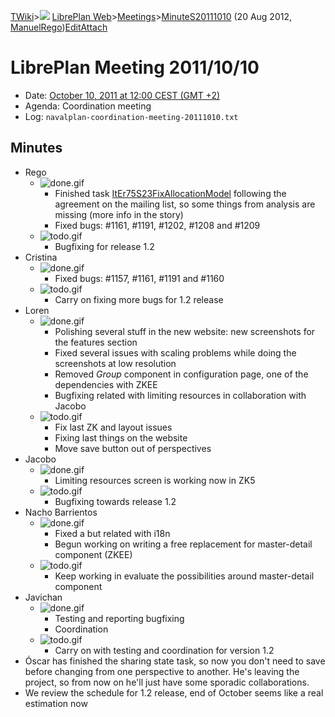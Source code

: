 [TWiki](/twiki/Main/WebHome)&gt;![](/twiki/TWiki/TWikiDocGraphics/web-bg-small.gif) [LibrePlan Web](/twiki/LibrePlan/WebHome)&gt;[Meetings](/twiki/LibrePlan/Meetings)&gt;[MinuteS20111010](http://wiki.libreplan-enterprise.com/twiki/LibrePlan/MinuteS20111010 "Topic revision: 2 (20 Aug 2012 - 09:52:58)") (20 Aug 2012, [ManuelRego](/twiki/Main/ManuelRego))[Edit](http://wiki.libreplan-enterprise.com/twiki/bin/edit/LibrePlan/MinuteS20111010?t=1520337956 "Edit this topic text")[Attach](/twiki/bin/attach/LibrePlan/MinuteS20111010 "Attach an image or document to this topic")

 LibrePlan Meeting 2011/10/10
============================================================================================================================

-   Date: [October 10, 2011 at 12:00 CEST (GMT +2)](http://www.timeanddate.com/worldclock/fixedtime.html?day=10&month=10&year=2011&hour=12&min=0&sec=0&p1=48)
-   Agenda: Coordination meeting
-   Log: `navalplan-coordination-meeting-20111010.txt`

 Minutes
----------------------------------

-   Rego
    -   ![done.gif](/twiki/TWiki/TWikiDocGraphics/done.gif)
        -   Finished task [ItEr75S23FixAllocationModel](/twiki/LibrePlan/ItEr75S23FixAllocationModel) following the agreement on the mailing list, so some things from analysis are missing (more info in the story)
        -   Fixed bugs: \#1161, \#1191, \#1202, \#1208 and \#1209
    -   ![todo.gif](/twiki/TWiki/TWikiDocGraphics/todo.gif)
        -   Bugfixing for release 1.2
-   Cristina
    -   ![done.gif](/twiki/TWiki/TWikiDocGraphics/done.gif)
        -   Fixed bugs: \#1157, \#1161, \#1191 and \#1160
    -   ![todo.gif](/twiki/TWiki/TWikiDocGraphics/todo.gif)
        -   Carry on fixing more bugs for 1.2 release
-   Loren
    -   ![done.gif](/twiki/TWiki/TWikiDocGraphics/done.gif)
        -   Polishing several stuff in the new website: new screenshots for the features section
        -   Fixed several issues with scaling problems while doing the screenshots at low resolution
        -   Removed *Group* component in configuration page, one of the dependencies with ZKEE
        -   Bugfixing related with limiting resources in collaboration with Jacobo
    -   ![todo.gif](/twiki/TWiki/TWikiDocGraphics/todo.gif)
        -   Fix last ZK and layout issues
        -   Fixing last things on the website
        -   Move save button out of perspectives
-   Jacobo
    -   ![done.gif](/twiki/TWiki/TWikiDocGraphics/done.gif)
        -   Limiting resources screen is working now in ZK5
    -   ![todo.gif](/twiki/TWiki/TWikiDocGraphics/todo.gif)
        -   Bugfixing towards release 1.2
-   Nacho Barrientos
    -   ![done.gif](/twiki/TWiki/TWikiDocGraphics/done.gif)
        -   Fixed a but related with i18n
        -   Begun working on writing a free replacement for master-detail component (ZKEE)
    -   ![todo.gif](/twiki/TWiki/TWikiDocGraphics/todo.gif)
        -   Keep working in evaluate the possibilities around master-detail component
-   Javichan
    -   ![done.gif](/twiki/TWiki/TWikiDocGraphics/done.gif)
        -   Testing and reporting bugfixing
        -   Coordination
    -   ![todo.gif](/twiki/TWiki/TWikiDocGraphics/todo.gif)
        -   Carry on with testing and coordination for version 1.2
-   Óscar has finished the sharing state task, so now you don't need to save before changing from one perspective to another. He's leaving the project, so from now on he'll just have some sporadic collaborations.
-   We review the schedule for 1.2 release, end of October seems like a real estimation now

